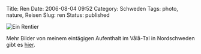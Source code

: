 Title: Ren
Date: 2006-08-04 09:52
Category: Schweden
Tags: photo, nature, Reisen
Slug: ren
Status: published

![Ein Rentier](/pic/ren.jpg "Ein Rentier")

Mehr Bilder von meinem eintägigen Aufenthalt im Vålå-Tal in Nordschweden
gibt es [hier](http://thomasmarquart.net/gallery/Valadalen/).

